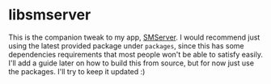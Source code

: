 # libsmserver

This is the companion tweak to my app, [SMServer](https://github.com/iandwelker/smserver). I would recommend just using the latest provided package under `packages`, since this has some dependencies requirements that most people won't be able to satisfy easily. I'll add a guide later on how to build this from source, but for now just use the packages. I'll try to keep it updated :)
